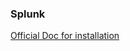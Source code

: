 ### Splunk
[Official Doc for installation](https://docs.splunk.com/Documentation/Splunk/8.1.2/SearchTutorial/InstallSplunk)
